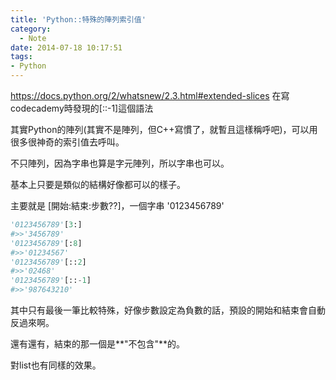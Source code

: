 ```yaml
---
title: 'Python::特殊的陣列索引值'
category:
  - Note
date: 2014-07-18 10:17:51
tags:
- Python
---
```



https://docs.python.org/2/whatsnew/2.3.html#extended-slices
在寫codecademy時發現的[::-1]這個語法

其實Python的陣列(其實不是陣列，但C++寫慣了，就暫且這樣稱呼吧)，可以用很多很神奇的索引值去呼叫。

不只陣列，因為字串也算是字元陣列，所以字串也可以。

基本上只要是類似的結構好像都可以的樣子。

主要就是 [開始:結束:步數??]，一個字串 '0123456789'

<!--more-->

``` python
'0123456789'[3:]
#>>'3456789'
'0123456789'[:8]
#>>'01234567'
'0123456789'[::2]
#>>'02468'
'0123456789'[::-1]
#>>'987643210'
```

其中只有最後一筆比較特殊，好像步數設定為負數的話，預設的開始和結束會自動反過來啊。

還有還有，結束的那一個是**"不包含"**的。

對list也有同樣的效果。
